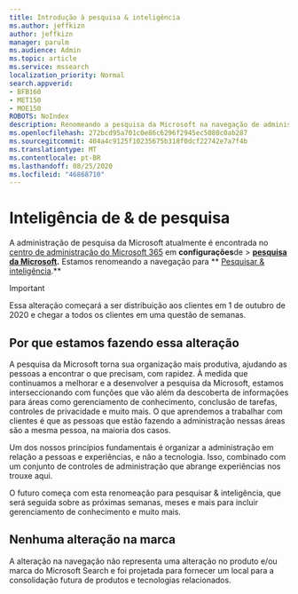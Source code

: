 ```yaml
---
title: Introdução à pesquisa & inteligência
ms.author: jeffkizn
author: jeffkizn
manager: parulm
ms.audience: Admin
ms.topic: article
ms.service: mssearch
localization_priority: Normal
search.appverid:
- BFB160
- MET150
- MOE150
ROBOTS: NoIndex
description: Renomeando a pesquisa da Microsoft na navegação de administração para pesquisar & inteligência
ms.openlocfilehash: 272bcd95a701c0e86c6296f2945ec5080c0ab287
ms.sourcegitcommit: 404a4c9125f10235675b318f0dcf22742e7a7f4b
ms.translationtype: MT
ms.contentlocale: pt-BR
ms.lasthandoff: 08/25/2020
ms.locfileid: "46868710"
---
```

# <a name="search--intelligence"></a>Inteligência de & de pesquisa

A administração de pesquisa da Microsoft atualmente é encontrada no [centro de administração do Microsoft 365](https://admin.microsoft.com) em **configurações**de  >  **[pesquisa da Microsoft](https://admin.microsoft.com/Adminportal/Home#/MicrosoftSearch).** Estamos renomeando a navegação para ** [Pesquisar & inteligência](https://admin.microsoft.com/Adminportal/Home#/MicrosoftSearch).**

> [!Important]
> Essa alteração começará a ser distribuição aos clientes em 1 de outubro de 2020 e chegar a todos os clientes em uma questão de semanas.

## <a name="why-we-are-making-this-change"></a>Por que estamos fazendo essa alteração

A pesquisa da Microsoft torna sua organização mais produtiva, ajudando as pessoas a encontrar o que precisam, com rapidez. À medida que continuamos a melhorar e a desenvolver a pesquisa da Microsoft, estamos interseccionando com funções que vão além da descoberta de informações para áreas como gerenciamento de conhecimento, conclusão de tarefas, controles de privacidade e muito mais.
O que aprendemos a trabalhar com clientes é que as pessoas que estão fazendo a administração nessas áreas são a mesma pessoa, na maioria dos casos.

Um dos nossos princípios fundamentais é organizar a administração em relação a pessoas e experiências, e não a tecnologia. Isso, combinado com um conjunto de controles de administração que abrange experiências nos trouxe aqui.

O futuro começa com esta renomeação para pesquisar & inteligência, que será seguida sobre as próximas semanas, meses e mais para incluir gerenciamento de conhecimento e muito mais.

## <a name="no-change-in-the-brand"></a>Nenhuma alteração na marca

A alteração na navegação não representa uma alteração no produto e/ou marca do Microsoft Search e foi projetada para fornecer um local para a consolidação futura de produtos e tecnologias relacionados.
